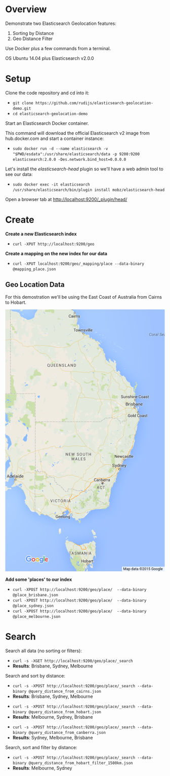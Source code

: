# Overview

Demonstrate two Elasticsearch Geolocation features:

1. Sorting by Distance
2. Geo Distance Filter

Use Docker plus a few commands from a terminal.

OS Ubuntu 14.04 plus Elasticsearch v2.0.0

# Setup

Clone the code repository and cd into it:

- `git clone https://github.com/rudijs/elasticsearch-geolocation-demo.git`
- `cd elasticsearch-geolocation-demo`

Start an Elasticsearch Docker container.

This command will download the official Elasticsearch v2 image from hub.docker.com and start a container instance:

- `sudo docker run -d --name elasticsearch -v "$PWD/esdata":/usr/share/elasticsearch/data -p 9200:9200 elasticsearch:2.0.0 -Des.network.bind_host=0.0.0.0`

Let's install the *elasticsearch-head* plugin so we'll have a web admin tool to see our data:

- `sudo docker exec -it elasticsearch /usr/share/elasticsearch/bin/plugin install mobz/elasticsearch-head`

Open a browser tab at [http://localhost:9200/_plugin/head/](http://localhost:9200/_plugin/head/)

# Create

**Create a new Elasticsearch index**

- `curl -XPUT http://localhost:9200/geo`

<!-- curl -XDELETE http://localhost:9200/geo -->

**Create a mapping on the new index for our data**

- `curl -XPUT localhost:9200/geo/_mapping/place --data-binary @mapping_place.json`

<!-- curl -XDELETE localhost:9200/geo/_mapping/place -->

## Geo Location Data

For this demostration we'll be using the East Coast of Australia from Cairns to Hobart.

![Australian East Coast](australian_east_coast.png "Australian East Coast")

**Add some 'places' to our index**

- `curl -XPOST http://localhost:9200/geo/place/  --data-binary @place_brisbane.json`
- `curl -XPOST http://localhost:9200/geo/place/  --data-binary @place_sydney.json`
- `curl -XPOST http://localhost:9200/geo/place/  --data-binary @place_melbourne.json`


# Search

Search all data (no sorting or filters):

- `curl -s -XGET http://localhost:9200/geo/place/_search`
- **Results**: Brisbane, Sydney, Melbourne

<!--
curl -s -XGET http://localhost:9200/geo/place/_search | jq '.hits.hits[]._source.place'
curl -s -XGET http://localhost:9200/geo/place/_search?q=melbourne | jq '.hits.hits[]._source.place'
-->

Search and sort by distance:

- `curl -s -XPOST http://localhost:9200/geo/place/_search --data-binary @query_distance_from_cairns.json`
- **Results**: Brisbane, Sydney, Melbourne

<!--
- `curl -s -XPOST http://localhost:9200/geo/place/_search --data-binary @query_distance_from_cairns.json | jq '.hits.hits[]._source.place'`
-->

- `curl -s -XPOST http://localhost:9200/geo/place/_search --data-binary @query_distance_from_hobart.json`
- **Results**: Melbourne, Sydney, Brisbane

<!--
curl -s -XPOST http://localhost:9200/geo/place/_search --data-binary @query_distance_from_hobart.json | jq '.hits.hits[]._source.place'
-->

- `curl -s -XPOST http://localhost:9200/geo/place/_search --data-binary @query_distance_from_canberra.json`
- **Results**: Sydney, Melbourne, Brisbane


<!--
curl -s -XPOST http://localhost:9200/geo/place/_search --data-binary @query_distance_from_canberra.json | jq '.hits.hits[]._source.place'
-->

Search, sort and filter by distance:

- `curl -s -XPOST http://localhost:9200/geo/place/_search --data-binary @query_distance_from_hobart_filter_1500km.json`
- **Results**: Melbourne, Sydney

<!--
curl -s -XPOST http://localhost:9200/geo/place/_search --data-binary @query_distance_from_hobart_filter_1500km.json | jq '.hits.hits[]._source.place`
-->

<!--
Cairns, Queensland, Australia
-16.917506, 145.760665

Hobart, Tasmania, Australia
-42.881856, 147.323999

Canberra, Australian Capital Territory, Australia
-35.282152, 149.125223
-->
